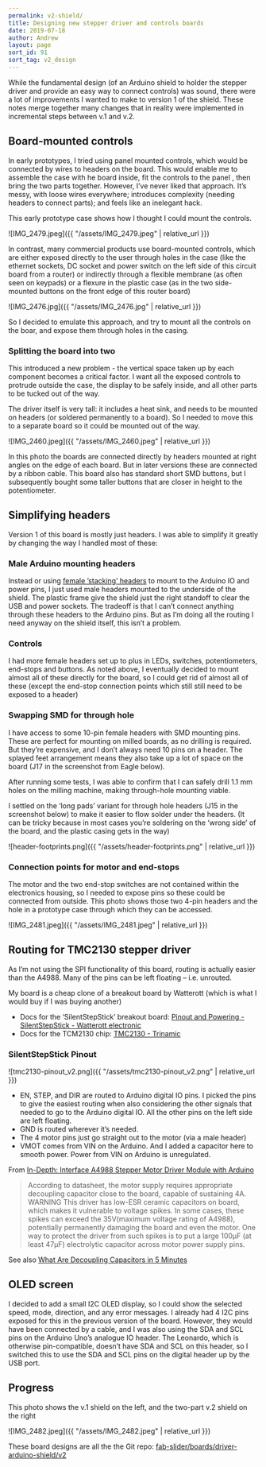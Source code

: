 ```yaml
---
permalink: v2-shield/
title: Designing new stepper driver and controls boards
date: 2019-07-18
author: Andrew
layout: page
sort_id: 91
sort_tag: v2_design
---
```



While the fundamental design (of an Arduino shield to holder the stepper driver and provide an easy way to connect controls) was sound, there were a lot of improvements I wanted to make to version 1 of the shield. These notes merge together many changes that in reality were implemented in incremental steps between v.1 and v.2.

## Board-mounted controls
In early prototypes, I tried using panel mounted controls, which would be connected by wires to headers on the board. This would enable me to assemble the case with he board inside, fit the controls to the panel , then bring the two parts together. However, I’ve never liked that approach. It’s messy, with loose wires everywhere;  introduces complexity (needing headers to connect parts); and feels like an inelegant hack.

This early prototype case shows how I thought I could mount the controls.

![IMG_2479.jpeg]({{ "/assets/IMG_2479.jpeg" | relative_url }})

In contrast, many commercial products use board-mounted controls, which are either exposed directly to the user through holes in the case (like the ethernet sockets, DC socket and power switch on the left side of this circuit board from a router) or indirectly through a flexible membrane (as often seen on keypads) or a flexure in the plastic case (as in the two side-mounted buttons on the front edge of this router board)

![IMG_2476.jpg]({{ "/assets/IMG_2476.jpg" | relative_url }})

So I decided to emulate this approach, and try to mount all the controls on the boar, and expose them through holes in the casing.

### Splitting the board into two
This introduced a new problem - the vertical space taken up by each component becomes a critical factor. I want all the exposed controls to protrude outside the case, the display to be safely inside, and all other parts to be tucked out of the way.

The driver itself is very tall: it includes a heat sink, and needs to be mounted on headers (or soldered permanently to a board). So I needed to move this to a separate board so it could be mounted out of the way. 

![IMG_2460.jpeg]({{ "/assets/IMG_2460.jpeg" | relative_url }})

In this photo the boards are connected directly by headers mounted at right angles on the edge of each board. But in later versions these are connected by a ribbon cable. This board also has standard short SMD buttons, but I subsequently bought some taller buttons that are closer in height to the potentiometer.

## Simplifying  headers
Version 1 of this board is mostly just headers. I was able to simplify it greatly by changing the way I handled most of these:

### Male Arduino mounting headers
Instead or using [female ’stacking’ headers](https://www.adafruit.com/product/85)  to mount to the Arduino IO and power pins, I just used male headers mounted to the underside of the shield. The plastic frame give the shield just the right standoff to clear the USB  and power sockets. The tradeoff is that I can’t connect anything through these headers to the Arduino pins. But as I’m doing all the routing I need anyway on the shield itself, this isn’t a problem.

### Controls
I had more female headers set up to plus in LEDs, switches, potentiometers, end-stops and buttons. As noted above, I eventually decided to mount almost all of these directly for the board, so I could get rid of almost all of these (except the end-stop connection points which still still need to be exposed to a header)

### Swapping SMD for through hole 
I have access to some 10-pin female headers with SMD mounting pins. These are perfect for mounting on milled boards, as no drilling is required. But they’re expensive, and I don’t always need 10 pins on a header. The splayed feet arrangement means they also take up a lot of space on the board (J17 in the screenshot from Eagle below).

After running some tests, I was able to confirm that I can safely drill 1.1 mm holes on the milling machine, making through-hole mounting viable. 

I settled on the ‘long pads’ variant for through hole headers (J15 in the screenshot below)  to make it easier to flow solder under the headers. (It can be tricky because in most cases you’re soldering on the ‘wrong side’ of the board, and the plastic casing gets in the way)

![header-footprints.png]({{ "/assets/header-footprints.png" | relative_url }})


### Connection points for motor and end-stops

The motor and the two end-stop switches are not contained within the electronics housing, so I needed to expose pins so these could be connected from outside. This photo shows those two 4-pin headers and the hole in a prototype case through which they can be accessed.

![IMG_2481.jpeg]({{ "/assets/IMG_2481.jpeg" | relative_url }})


## Routing for TMC2130 stepper driver
As I’m not using the SPI functionality of this board, routing is actually easier than the A4988. Many of the pins can be left floating – i.e. unrouted. 

My board is a cheap clone of a breakout board by Watterott (which is what I would buy if I was buying another)

* Docs for the ‘SilentStepStick’ breakout board: [Pinout and Powering - SilentStepStick - Watterott electronic](https://learn.watterott.com/silentstepstick/pinconfig/)
* Docs for the TCM2130 chip: [TMC2130 - Trinamic](https://www.trinamic.com/products/integrated-circuits/details/tmc2130/)

### SilentStepStick Pinout

![tmc2130-pinout_v2.png]({{ "/assets/tmc2130-pinout_v2.png" | relative_url }})

* EN, STEP, and DIR are routed to Arduino digital IO pins. I picked the pins to give the easiest routing when also considering the other signals that needed to go to the Arduino digital IO. All the other pins on the left side are left floating. 
* GND is routed wherever it’s needed. 
* The 4 motor pins just go straight out to the motor (via a male header)
* VMOT comes from VIN on the Arduino. And I added a capacitor here to smooth power. Power from VIN on Arduino is unregulated. 

From [In-Depth: Interface A4988 Stepper Motor Driver Module with Arduino](https://lastminuteengineers.com/a4988-stepper-motor-driver-arduino-tutorial/)
> According to datasheet, the motor supply requires appropriate decoupling capacitor close to the board, capable of sustaining 4A.
> WARNING
> This driver has low-ESR ceramic capacitors on board, which makes it vulnerable to voltage spikes. In some cases, these spikes can exceed the 35V(maximum voltage rating of A4988), potentially permanently damaging the board and even the motor.
> One way to protect the driver from such spikes is to put a large 100µF (at least 47µF) electrolytic capacitor across motor power supply pins.

See also [What Are Decoupling Capacitors in 5 Minutes](https://www.autodesk.com/products/eagle/blog/what-are-decoupling-capacitors/)


## OLED screen
I decided to add a small I2C OLED display, so I could show the selected speed, mode, direction, and any error messages. I already had 4 I2C pins exposed for this in the previous version of the board. However, they would have been connected by a cable, and I was also using the SDA and SCL pins on the Arduino Uno’s analogue IO header. The Leonardo, which is otherwise pin-compatible, doesn’t have SDA and SCL on this header, so I switched this to use the SDA and SCL pins on the digital header up by the USB port.

## Progress
This photo shows the v.1 shield on the left, and the two-part v.2 shield on the right

![IMG_2482.jpeg]({{ "/assets/IMG_2482.jpeg" | relative_url }})

These board designs are all the the Git repo:
[fab-slider/boards/driver-arduino-shield/v2](https://github.com/andrewsleigh/fab-slider/tree/master/boards/driver-arduino-shield/v2)
